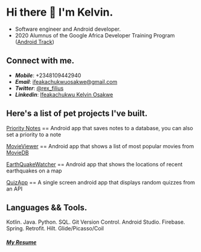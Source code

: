 # Hi there 👋 I'm Kelvin.
* Software engineer and Android developer.
* 2020 Alumnus of the Google Africa Developer Training Program ([Android Track](https://adscerts.com/scholar/0992DB668FFF9FDF))

## Connect with me.
* **_Mobile_**: +2348109442940
* **_Email_**: ifeakachukwuosakwe@gmail.com
* **_Twitter_**: [@rex_filius](https://twitter.com/rex_filius)
* **_Linkedin_**: [Ifeakachukwu Kelvin Osakwe](https://www.linkedin.com/in/ifykelvinosakwe)

## Here's a list of pet projects I've built.
[Priority Notes](https://github.com/rexfilius/PriorityNotes) == Android app that saves notes to a database, you can also set a priority to a note

[MovieViewer](https://github.com/rexfilius/MovieViewer) == Android app that shows a list of most popular movies from [MovieDB](www.themoviedb.org)

[EarthQuakeWatcher](https://github.com/rexfilius/EarthQuakeWatcher) == Android app that shows the locations of recent earthquakes on a map

[QuizApp](https://github.com/rexfilius/QuizApp) == A single screen android app that displays random quizzes from an API

## Languages && Tools.
Kotlin. Java. Python. SQL. Git Version Control. Android Studio. Firebase. Spring. Retrofit. Hilt. Glide/Picasso/Coil

##### [My Resume](https://drive.google.com/drive/folders/1-9CYgkAveISY8Zu60EDImhuuHrcRXgff)
<!--
**rexfilius/rexfilius** is a ✨ _special_ ✨ repository because its `README.md` (this file) appears on your GitHub profile.

Here are some ideas to get you started:

- 🔭 I’m currently working on ...
- 🌱 I’m currently learning ...
- 👯 I’m looking to collaborate on ...
- 🤔 I’m looking for help with ...
- 💬 Ask me about ...
- 📫 How to reach me: ...
- 😄 Pronouns: ...
- ⚡ Fun fact: ...
-->

